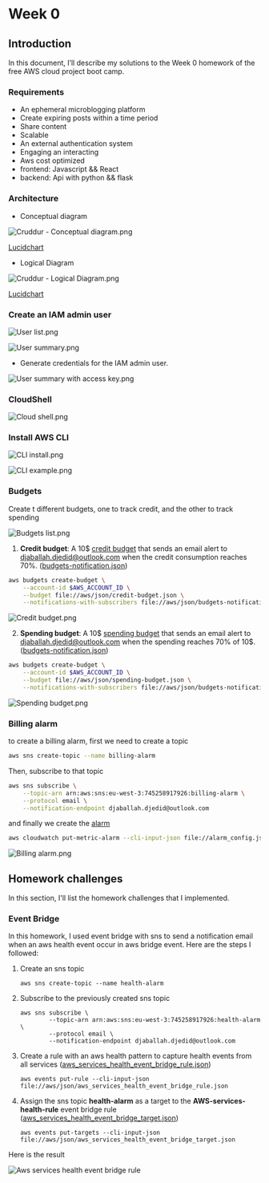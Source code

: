 # Week 0

## Introduction

In this document, I’ll describe my solutions to the Week 0 homework of the free AWS cloud project boot camp.

### Requirements

- An ephemeral microblogging platform
- Create expiring posts within a time period
- Share content
- Scalable
- An external authentication system
- Engaging an interacting
- Aws cost optimized
- frontend: Javascript && React
- backend: Api with python && flask

### Architecture

- Conceptual diagram

![Cruddur - Conceptual diagram.png](week0_assets/Cruddur%20-%20Conceptual%20diagram.png)

[Lucidchart](https://lucid.app/lucidchart/599b486c-576d-4081-96da-43bf3697eab7/edit?viewport_loc=-770%2C-264%2C2586%2C1066%2C0_0&invitationId=inv_5a30abc0-f8f5-45cc-9ade-77fea0e7eece)

- Logical Diagram

![Cruddur - Logical Diagram.png](week0_assets/Cruddur%20-%20Logical%20Diagram.png)

[Lucidchart](https://lucid.app/lucidchart/4ff4003e-b606-4012-9e39-9e7d8bd326a0/edit?viewport_loc=-236%2C123%2C2582%2C1065%2C0_0&invitationId=inv_8cd4f60b-9b44-4acc-a0ee-7d12a38f69ca)

### Create an IAM admin user

![User list.png](week0_assets/User%20list.png)

![User summary.png](week0_assets/User%20summary.png)

- Generate credentials for the IAM admin user.

![User summary with access key.png](week0_assets/User%20summary%20with%20access%20key.png)

### CloudShell

![Cloud shell.png](week0_assets/Cloud%20shell.png)

### Install AWS CLI

![CLI install.png](week0_assets/CLI%20install.png)

![CLI example.png](week0_assets/CLI%20example.png)

### Budgets

Create t different budgets, one to track credit, and the other to track spending

![Budgets list.png](week0_assets/Budgets%20list.png)

1. **Credit budget**: A 10$ [credit budget](https://github.com/djaballah/aws-bootcamp-cruddur-2023/blob/main/aws/json/credit-budget.json) that sends an email alert to djaballah.djedid@outlook.com when the credit consumption reaches 70%. ([budgets-notification.json](https://github.com/djaballah/aws-bootcamp-cruddur-2023/blob/main/aws/json/budgets-notification.json))

```bash
aws budgets create-budget \
    --account-id $AWS_ACCOUNT_ID \
    --budget file://aws/json/credit-budget.json \
    --notifications-with-subscribers file://aws/json/budgets-notification.json
```

![Credit budget.png](week0_assets/Credit%20budget.png)

2. **Spending budget**: A 10$ [spending budget](https://github.com/djaballah/aws-bootcamp-cruddur-2023/blob/main/aws/json/spending-budget.json) that sends an email alert to djaballah.djedid@outlook.com when the spending reaches 70% of 10$. ([budgets-notification.json](https://github.com/djaballah/aws-bootcamp-cruddur-2023/blob/main/aws/json/budgets-notification.json))

```bash
aws budgets create-budget \
    --account-id $AWS_ACCOUNT_ID \
    --budget file://aws/json/spending-budget.json \
    --notifications-with-subscribers file://aws/json/budgets-notification.json
```

![Spending budget.png](week0_assets/Spending%20budget.png)

### Billing alarm

to create a billing alarm, first we need to create a topic

```bash
aws sns create-topic --name billing-alarm
```

Then, subscribe to that topic

```bash
aws sns subscribe \
    --topic-arn arn:aws:sns:eu-west-3:745258917926:billing-alarm \
    --protocol email \
    --notification-endpoint djaballah.djedid@outlook.com
```

and finally we create the [alarm](https://github.com/djaballah/aws-bootcamp-cruddur-2023/blob/main/aws/json/alarm_config.json)

```bash
aws cloudwatch put-metric-alarm --cli-input-json file://alarm_config.json
```

![Billing alarm.png](week0_assets/Billing%20alarm.png)

## Homework challenges

In this section, I'll list the homework challenges that I implemented.

### Event Bridge

In this homework, I used event bridge with sns to send a notification email when an aws health event occur in aws bridge event.
Here are the steps I followed:

1. Create an sns topic

    ```
    aws sns create-topic --name health-alarm 
    ```

2. Subscribe to the previously created sns topic

    ```
    aws sns subscribe \
            --topic-arn arn:aws:sns:eu-west-3:745258917926:health-alarm \
            --protocol email \
            --notification-endpoint djaballah.djedid@outlook.com
    ```

3. Create a rule with an aws health pattern to capture health events from all services ([aws_services_health_event_bridge_rule.json](https://github.com/djaballah/aws-bootcamp-cruddur-2023/blob/main/aws/json/aws_services_health_event_bridge_rule.json))

    ```
    aws events put-rule --cli-input-json file://aws/json/aws_services_health_event_bridge_rule.json
    ```

4. Assign the sns topic **health-alarm** as a target to the **AWS-services-health-rule** event bridge rule  ([aws_services_health_event_bridge_target.json](https://github.com/djaballah/aws-bootcamp-cruddur-2023/blob/main/aws/json/aws_services_health_event_bridge_target.json)) 

    ```
    aws events put-targets --cli-input-json file://aws/json/aws_services_health_event_bridge_target.json
    ```

Here is the result

![Aws services health event bridge rule](week0_assets/Aws%20services%20health%20event%20bridge%20rule.png)


